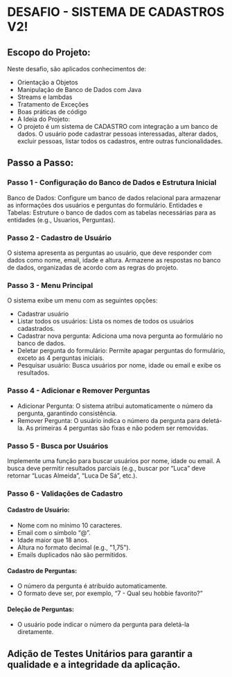 # DESAFIO - SISTEMA DE CADASTROS V2!
## Escopo do Projeto:
Neste desafio, são aplicados conhecimentos de:

- Orientação a Objetos
- Manipulação de Banco de Dados com Java
- Streams e lambdas
- Tratamento de Exceções
- Boas práticas de código
- A Ideia do Projeto:
- O projeto é um sistema de CADASTRO com integração a um banco de dados. O usuário pode cadastrar pessoas interessadas, alterar dados, excluir pessoas, listar todos os cadastros, entre outras funcionalidades.


## Passo a Passo:
### Passo 1 - Configuração do Banco de Dados e Estrutura Inicial
Banco de Dados: Configure um banco de dados relacional para armazenar as informações dos usuários e perguntas do formulário.
Entidades e Tabelas: Estruture o banco de dados com as tabelas necessárias para as entidades (e.g., Usuarios, Perguntas).

### Passo 2 - Cadastro de Usuário
O sistema apresenta as perguntas ao usuário, que deve responder com dados como nome, email, idade e altura.
Armazene as respostas no banco de dados, organizadas de acordo com as regras do projeto.

### Passo 3 - Menu Principal
O sistema exibe um menu com as seguintes opções:
- Cadastrar usuário
- Listar todos os usuários: Lista os nomes de todos os usuários cadastrados.
- Cadastrar nova pergunta: Adiciona uma nova pergunta ao formulário no banco de dados.
- Deletar pergunta do formulário: Permite apagar perguntas do formulário, exceto as 4 perguntas iniciais.
- Pesquisar usuário: Busca usuários por nome, idade ou email e exibe os resultados.

### Passo 4 - Adicionar e Remover Perguntas
- Adicionar Pergunta: O sistema atribui automaticamente o número da pergunta, garantindo consistência.
- Remover Pergunta: O usuário indica o número da pergunta para deletá-la. As primeiras 4 perguntas são fixas e não podem ser removidas.

### Passo 5 - Busca por Usuários
Implemente uma função para buscar usuários por nome, idade ou email. A busca deve permitir resultados parciais (e.g., buscar por “Luca” deve retornar “Lucas Almeida”, “Luca De Sá”, etc.).

### Passo 6 - Validações de Cadastro
#### Cadastro de Usuário:
- Nome com no mínimo 10 caracteres.
- Email com o símbolo “@”.
- Idade maior que 18 anos.
- Altura no formato decimal (e.g., "1,75").
- Emails duplicados não são permitidos.

#### Cadastro de Perguntas:
- O número da pergunta é atribuído automaticamente.
- O formato deve ser, por exemplo, “7 - Qual seu hobbie favorito?”

#### Deleção de Perguntas:
- O usuário pode indicar o número da pergunta para deletá-la diretamente.

## Adição de Testes Unitários para garantir a qualidade e a integridade da aplicação.

